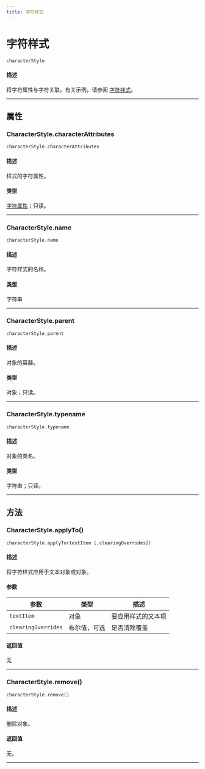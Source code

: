 ```yaml
---
title: 字符样式
---
```

# 字符样式

`characterStyle`

#### 描述

将字符属性与字符关联。有关示例，请参阅 [字符样式](.././CharacterStyles)。

---

## 属性

### CharacterStyle.characterAttributes

`characterStyle.characterAttributes`

#### 描述

样式的字符属性。

#### 类型

[字符属性](.././CharacterAttributes)；只读。

---

### CharacterStyle.name

`characterStyle.name`

#### 描述

字符样式的名称。

#### 类型

字符串

---

### CharacterStyle.parent

`characterStyle.parent`

#### 描述

对象的容器。

#### 类型

对象；只读。

---

### CharacterStyle.typename

`characterStyle.typename`

#### 描述

对象的类名。

#### 类型

字符串；只读。

---

## 方法

### CharacterStyle.applyTo()

`characterStyle.applyTo(textItem [,clearingOverrides])`

#### 描述

将字符样式应用于文本对象或对象。

#### 参数

|      参数      |       类型       |   描述   |
| -------------- | ---------------- | -------------------- |
| `textItem`     | 对象       | 要应用样式的文本项   |
| `clearingOverrides` | 布尔值，可选 | 是否清除覆盖   |

#### 返回值

无

---

### CharacterStyle.remove()

`characterStyle.remove()`

#### 描述

删除对象。

#### 返回值

无。

---
